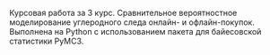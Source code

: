 Курсовая работа за 3 курс. Сравнительное вероятностное моделирование углеродного следа онлайн- и офлайн-покупок. Выполнена на Python с использованием пакета для байесовской статистики PyMC3.
